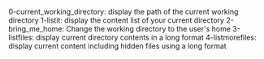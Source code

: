 0-current_working_directory: display the path of the current working directory
1-listit: display the content list of your current directory
2-bring_me_home: Change the working directory to the user's home
3-listfiles: display current directory contents in a long format
4-listmorefiles: display current content including hidden files using a long format
